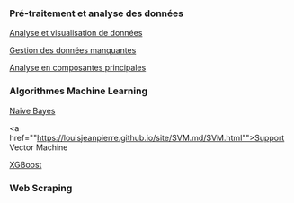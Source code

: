 ### Pré-traitement et analyse des données

<a href=""> Analyse et visualisation de données </a>

<a href=""> Gestion des données manquantes </a>

<a href=""> Analyse en composantes principales </a>

### Algorithmes Machine Learning 

<a href="https://louisjeanpierre.github.io/site/NaiveBayes.md/Naive_Bayes.html">Naive Bayes</a>

<a href=""https://louisjeanpierre.github.io/site/SVM.md/SVM.html"">Support Vector Machine</a>

<a href=""> XGBoost </a>

### Web Scraping

